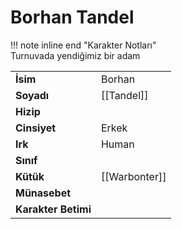 # Borhan Tandel  
!!! note inline end "Karakter Notları"  
	Turnuvada yendiğimiz bir adam     
  
|  |  |  
|---|---|  
| **İsim** | Borhan |  
| **Soyadı** | [[Tandel]] |  
| **Hizip** |  |  
| **Cinsiyet** | Erkek |  
| **Irk** | Human |  
| **Sınıf** |  |  
| **Kütük** | [[Warbonter]] |  
| **Münasebet** |  |  
| **Karakter Betimi** |  |  
  
  
